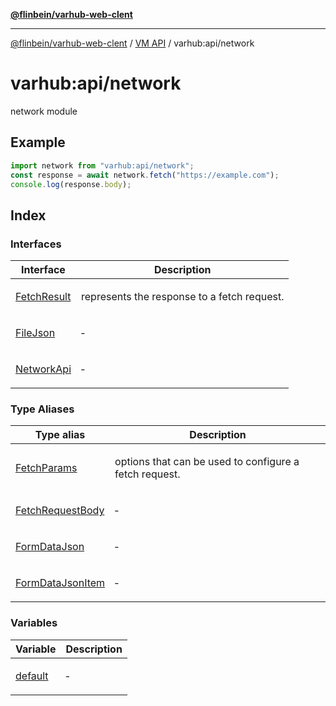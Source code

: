 [**@flinbein/varhub-web-clent**](../../../README.md)

***

[@flinbein/varhub-web-clent](../../../README.md) / [VM API](../../README.md) / varhub:api/network

# varhub:api/network

network module

## Example

```javascript
import network from "varhub:api/network";
const response = await network.fetch("https://example.com");
console.log(response.body);
```

## Index

### Interfaces

<table>
<thead>
<tr>
<th>Interface</th>
<th>Description</th>
</tr>
</thead>
<tbody>
<tr>
<td>

[FetchResult](interfaces/FetchResult.md)

</td>
<td>

represents the response to a fetch request.

</td>
</tr>
<tr>
<td>

[FileJson](interfaces/FileJson.md)

</td>
<td>

&hyphen;

</td>
</tr>
<tr>
<td>

[NetworkApi](interfaces/NetworkApi.md)

</td>
<td>

&hyphen;

</td>
</tr>
</tbody>
</table>

### Type Aliases

<table>
<thead>
<tr>
<th>Type alias</th>
<th>Description</th>
</tr>
</thead>
<tbody>
<tr>
<td>

[FetchParams](type-aliases/FetchParams.md)

</td>
<td>

options that can be used to configure a fetch request.

</td>
</tr>
<tr>
<td>

[FetchRequestBody](type-aliases/FetchRequestBody.md)

</td>
<td>

&hyphen;

</td>
</tr>
<tr>
<td>

[FormDataJson](type-aliases/FormDataJson.md)

</td>
<td>

&hyphen;

</td>
</tr>
<tr>
<td>

[FormDataJsonItem](type-aliases/FormDataJsonItem.md)

</td>
<td>

&hyphen;

</td>
</tr>
</tbody>
</table>

### Variables

<table>
<thead>
<tr>
<th>Variable</th>
<th>Description</th>
</tr>
</thead>
<tbody>
<tr>
<td>

[default](variables/default.md)

</td>
<td>

&hyphen;

</td>
</tr>
</tbody>
</table>
